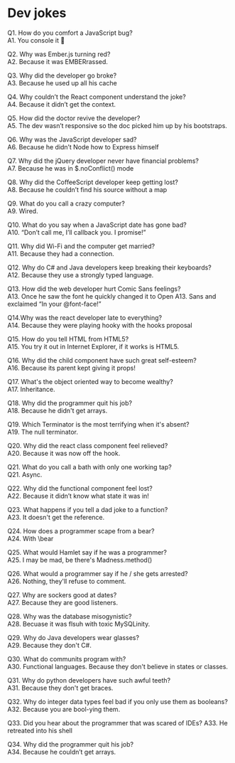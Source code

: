 # Dev jokes

Q1. How do you comfort a JavaScript bug?<br>
A1. You console it 🤣


Q2. Why was Ember.js turning red?<br>
A2. Because it was EMBERrassed.


Q3. Why did the developer go broke?<br>
A3. Because he used up all his cache


Q4. Why couldn’t the React component understand the joke?<br>
A4. Because it didn’t get the context.


Q5. How did the doctor revive the developer? <br>
A5. The dev wasn’t responsive so the doc picked him up by his bootstraps.


Q6. Why was the JavaScript developer sad? <br>
A6. Because he didn’t Node how to Express himself


Q7. Why did the jQuery developer never have financial problems? <br>
A7. Because he was in $.noConflict() mode


Q8. Why did the CoffeeScript developer keep getting lost?<br>
A8. Because he couldn’t find his source without a map


Q9. What do you call a crazy computer?<br> 
A9. Wired.


Q10. What do you say when a JavaScript date has gone bad?<br>
A10. “Don’t call me, I’ll callback you. I promise!”


Q11. Why did Wi-Fi and the computer get married?<br>
A11. Because they had a connection.


Q12. Why do C# and Java developers keep breaking their keyboards?<br>
A12. Because they use a strongly typed language.


Q13. How did the web developer hurt Comic Sans feelings?<br>
A13. Once he saw the font he quickly changed it to Open A13. Sans and exclaimed “In your @font-face!”


Q14.Why was the react developer late to everything?<br>
A14. Because they were playing hooky with the hooks proposal


Q15. How do you tell HTML from HTML5?<br>
A15. You try it out in Internet Explorer, if it works is HTML5.


Q16. Why did the child component have such great self-esteem?<br> 
A16. Because its parent kept giving it props!


Q17. What's the object oriented way to become wealthy?<br>
A17. Inheritance.


Q18. Why did the programmer quit his job?<br>
A18. Because he didn't get arrays.


Q19. Which Terminator is the most terrifying when it's absent?<br>
A19. The null terminator.


Q20. Why did the react class component feel relieved?<br> 
A20. Because it was now off the hook.


Q21. What do you call a bath with only one working tap?<br>
Q21. Async.


Q22. Why did the functional component feel lost?<br>
A22. Because it didn’t know what state it was in!


Q23. What happens if you tell a dad joke to a function?<br>
A23. It doesn't get the reference.


Q24. How does a programmer scape from a bear?<br>
A24. With  \bear


Q25. What would Hamlet say if he was a programmer?<br>
A25. I may be mad, be there's Madness.method()


Q26. What would a programmer say if he / she gets arrested?<br>
A26. Nothing, they'll refuse to comment.


Q27. Why are sockers good at dates?<br>
A27. Because they are good listeners.


Q28. Why was the database misogynistic?<br>
A28. Becuase it was flsuh with toxic MySQLinity.


Q29. Why do Java developers wear glasses?<br>
A29. Because they don't C#.


Q30. What do communits program with?<br>
A30. Functional languages. Because they don't believe in states or classes.


Q31. Why do python developers have such awful teeth?<br>
A31. Because they don't get braces.

Q32. Why do integer data types feel bad if you only use them as booleans?<br>
A32. Because you are bool-ying them.

Q33. Did you hear about the programmer that was scared of IDEs?
A33. He retreated into his shell

Q34. Why did the programmer quit his job?<br>
A34. Because he couldn’t get arrays.
